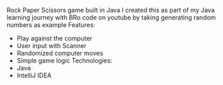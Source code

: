  Rock Paper Scissors game built in Java 
I created this as part of my Java learning journey with BRo code on youtube by taking generating random numbers as example 
Features:
- Play against the computer
- User input with Scanner
- Randomized computer moves
- Simple game logic
Technologies:
- Java
- IntelliJ IDEA
